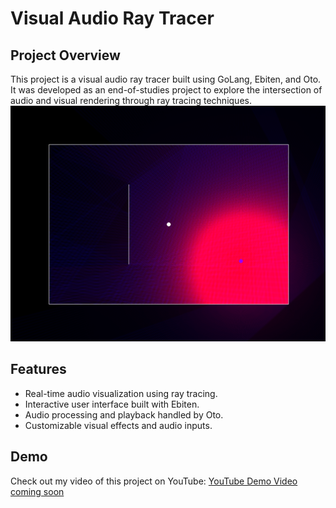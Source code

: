 # Visual Audio Ray Tracer

## Project Overview

This project is a visual audio ray tracer built using GoLang, Ebiten, and Oto. It was developed as an end-of-studies project to explore the intersection of audio and visual rendering through ray tracing techniques.
![Demo Screenshot](demo-screenshot.png)
## Features

- Real-time audio visualization using ray tracing.
- Interactive user interface built with Ebiten.
- Audio processing and playback handled by Oto.
- Customizable visual effects and audio inputs.

## Demo

Check out my video of this project on YouTube:
[YouTube Demo Video coming soon]()
